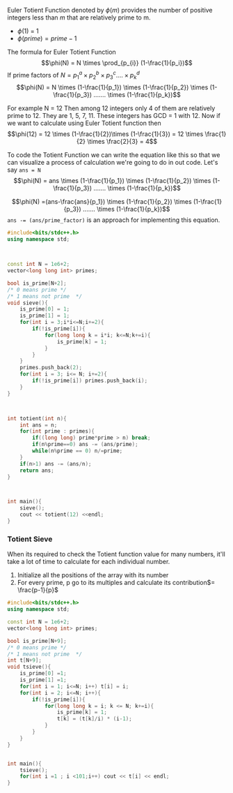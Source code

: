 Euler Totient Function denoted by $\phi(m)$ provides the number of positive integers less than $m$ that are relatively prime to m.

- $\phi(1)$ = 1
- $\phi(prime)=prime-1$ 

The formula for Euler Totient Function
$$\phi(N) = N \times \prod_{p_{i}} (1-\frac{1}{p_i})$$
If prime factors of $N =p_1^a\times p_2^b\times p_3^c.... \times p_k^d$  
$$\phi(N) = N \times (1-\frac{1}{p_1}) \times (1-\frac{1}{p_2}) \times (1-\frac{1}{p_3}) ....... \times (1-\frac{1}{p_k})$$

For example
N = 12 
Then among 12 integers only 4 of them are relatively prime to 12. They are 1, 5, 7, 11. These integers has GCD = 1 with 12. Now if we want to calculate using Euler Totient function then
$$\phi(12) = 12 \times (1-\frac{1}{2})\times (1-\frac{1}{3}) = 12 \times \frac{1}{2} \times \frac{2}{3} = 4$$

To code the Totient Function we can write the equation like this so that we can visualize a  process of calculation we're going to do in out code.
Let's say `ans = N`
$$\phi(N) = ans \times (1-\frac{1}{p_1}) \times (1-\frac{1}{p_2}) \times (1-\frac{1}{p_3}) ....... \times (1-\frac{1}{p_k})$$

$$\phi(N) =(ans-\frac{ans}{p_1}) \times (1-\frac{1}{p_2}) \times (1-\frac{1}{p_3}) ....... \times (1-\frac{1}{p_k})$$
`ans -= (ans/prime_factor)` is an approach for implementing this equation.

```cpp
#include<bits/stdc++.h> 
using namespace std;



const int N = 1e6+2;
vector<long long int> primes;

bool is_prime[N+2];
/* 0 means prime */
/* 1 means not prime  */
void sieve(){
    is_prime[0] = 1;
    is_prime[1] = 1;
    for(int i = 3;i*i<=N;i+=2){
        if(!is_prime[i]){
            for(long long k = i*i; k<=N;k+=i){
                is_prime[k] = 1;
            }
        }
    }
    primes.push_back(2);
    for(int i = 3; i<= N; i+=2){
        if(!is_prime[i]) primes.push_back(i);
    }
}



int totient(int n){
    int ans = n;
    for(int prime : primes){
        if((long long) prime*prime > n) break;
        if(n%prime==0) ans -= (ans/prime);
        while(n%prime == 0) n/=prime;
    }
    if(n>1) ans -= (ans/n);
    return ans;
}



int main(){
    sieve();
    cout << totient(12) <<endl;
}


```

### Totient Sieve 
When its required to check the Totient function value for many numbers, it'll take a lot of time to calculate for each individual number. 

1. Initialize all the positions of the array with its number
2. For every prime, p go to its multiples and calculate its contribution$= \frac{p-1}{p}$  

```cpp
#include<bits/stdc++.h> 
using namespace std;

const int N = 1e6+2;
vector<long long int> primes;

bool is_prime[N+9];
/* 0 means prime */
/* 1 means not prime  */
int t[N+9];
void tsieve(){
    is_prime[0] =1;
    is_prime[1] =1;
    for(int i = 1; i<=N; i++) t[i] = i;
    for(int i = 2; i<=N; i++){
        if(!is_prime[i]){
            for(long long k = i; k <= N; k+=i){
                is_prime[k] = 1;
                t[k] = (t[k]/i) * (i-1);
            }
        }
    }
}


int main(){
    tsieve();
    for(int i =1 ; i <101;i++) cout << t[i] << endl;
}

```
